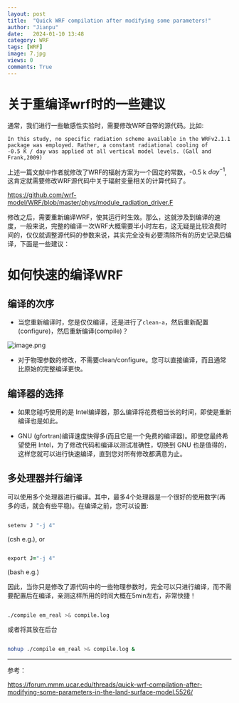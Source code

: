 ```yaml
---
layout: post
title:  "Quick WRF compilation after modifying some parameters!"
author: "Jianpu"
date:   2024-01-10 13:48
category: WRF
tags: [WRF]
image: 7.jpg
views: 0
comments: True
---
```

# 关于重编译wrf时的一些建议


通常，我们进行一些敏感性实验时，需要修改WRF自带的源代码。比如:

    In this study, no specific radiation scheme available in the WRFv2.1.1 package was employed. Rather, a constant radiational cooling of 
    -0.5 K / day was applied at all vertical model levels. (Gall and Frank,2009)

上述一篇文献中作者就修改了WRF的辐射方案为一个固定的常数，-0.5 k $day^{-1}$,这肯定就需要修改WRF源代码中关于辐射变量相关的计算代码了。

https://github.com/wrf-model/WRF/blob/master/phys/module_radiation_driver.F


修改之后，需要重新编译WRF，使其运行时生效。那么，这就涉及到编译的速度，一般来说，完整的编译一次WRF大概需要半小时左右，这无疑是比较浪费时间的，仅仅就调整源代码的参数来说，其实完全没有必要清除所有的历史记录后编译，下面是一些建议：

# 如何快速的编译WRF

## 编译的次序

- 当您重新编译时，您是仅仅编译，还是进行了`clean-a`，然后重新配置(configure)，然后重新编译(compile)？

![image.png](https://s2.loli.net/2024/01/20/qDAXiLePRdvy5Sl.png)

- 对于物理参数的修改，不需要clean/configure。您可以直接编译，而且通常比原始的完整编译更快。

## 编译器的选择

- 如果您碰巧使用的是 Intel编译器，那么编译将花费相当长的时间，即使是重新编译也是如此。


- GNU (gfortran)编译速度快得多(而且它是一个免费的编译器)。即使您最终希望使用 Intel，为了修改代码和编译以测试准确性，切换到 GNU 也是值得的，这样您就可以进行快速编译，直到您对所有修改都满意为止。

## 多处理器并行编译

可以使用多个处理器进行编译。其中，最多4个处理器是一个很好的使用数字(再多的话，就会有些平稳)。在编译之前，您可以设置:

```fortran

setenv J "-j 4"

```
(csh e.g.), or

```fortran

export J="-j 4"

```
(bash e.g.)


因此，当你只是修改了源代码中的一些物理参数时，完全可以只进行编译，而不需要配置后在编译，亲测这样所用的时间大概在5min左右，非常快捷！

```bash

./compile em_real >& compile.log


```

或者将其放在后台

```bash

nohup ./compile em_real >& compile.log &

```


---

参考：

https://forum.mmm.ucar.edu/threads/quick-wrf-compilation-after-modifying-some-parameters-in-the-land-surface-model.5526/